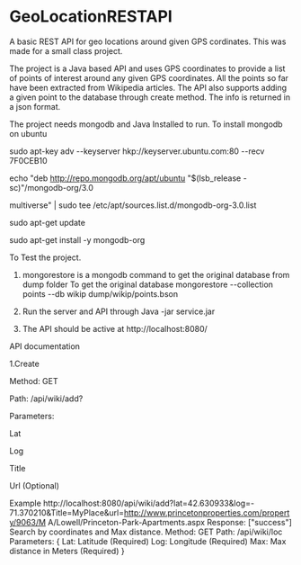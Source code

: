 # GeoLocationRESTAPI
A basic REST API for geo locations around given GPS cordinates. This was made for a small class project.

The project is a Java based API and uses GPS coordinates to provide a list of points of
interest around any given GPS coordinates. All the points so far have been extracted
from Wikipedia articles. The API also supports adding a given point to the database
through create method. The info is returned in a json format.

The project needs mongodb and Java Installed to run.
To install mongodb on ubuntu

sudo apt-key adv --keyserver hkp://keyserver.ubuntu.com:80 --recv 7F0CEB10

echo "deb http://repo.mongodb.org/apt/ubuntu "$(lsb_release -sc)"/mongodb-org/3.0

multiverse" | sudo tee /etc/apt/sources.list.d/mongodb-org-3.0.list

sudo apt-get update

sudo apt-get install -y mongodb-org


To Test the project.
1. mongorestore is a mongodb command to get the original database from dump folder 
To get the original database
mongorestore --collection points --db wikip dump/wikip/points.bson

2. Run the server and API through
Java -jar service.jar

3. The API should be active at
http://localhost:8080/

API documentation

1.Create

Method: GET

Path: /api/wiki/add?

Parameters: 

Lat

Log

Title

Url (Optional)

Example
http://localhost:8080/api/wiki/add?lat=42.630933&log=-
71.370210&Title=MyPlace&url=http://www.princetonproperties.com/property/9063/M
A/Lowell/Princeton-Park-Apartments.aspx
Response:
["success"]
Search by coordinates and Max distance.
Method: GET
Path: /api/wiki/loc
Parameters:
{
Lat: Latitude (Required)
Log: Longitude (Required)
Max: Max distance in Meters (Required)
}
